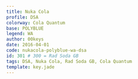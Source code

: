 ```yaml
---
title: Nuka Cola
profile: DSA
colorway: Cola Quantum
base: POLYBLUE
legend: WA
author: 00keys
date: 2016-04-01
code: nukacola-polyblue-wa-dsa
id: 301 # 300 = Rad Soda GB
tags: DSA, Nuka Cola, Rad Soda GB, Cola Quantum
template: key.jade
---
```




